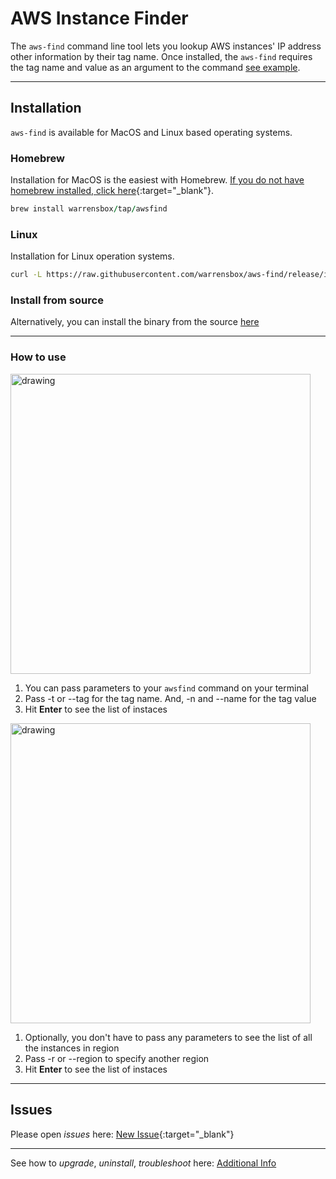 # AWS Instance Finder 

The `aws-find` command line tool lets you lookup AWS instances' IP address other information by their tag name. 
Once installed, the `aws-find` requires the tag name and value as an argument to the command [see example](#how-to-use). 

<hr>

## Installation

`aws-find` is available for MacOS and Linux based operating systems.

### Homebrew

Installation for MacOS is the easiest with Homebrew. [If you do not have homebrew installed, click here](https://brew.sh/){:target="_blank"}. 


```ruby
brew install warrensbox/tap/awsfind
```

### Linux

Installation for Linux operation systems.

```sh
curl -L https://raw.githubusercontent.com/warrensbox/aws-find/release/install.sh | bash
```

### Install from source

Alternatively, you can install the binary from the source [here](https://github.com/warrensbox/aws-find/releases) 

<hr>

### How to use

<img align="center" src="https://s3.us-east-2.amazonaws.com/kepler-images/warrensbox/aws-find/awsfindemo.gif" alt="drawing" style="width: 480px;" /> 

1. You can pass parameters to your `awsfind` command on your terminal
2. Pass -t or --tag for the tag name. And, -n and --name for the tag value
3. Hit **Enter** to see the list of instaces 

 <img align="center" src="https://s3.us-east-2.amazonaws.com/kepler-images/warrensbox/aws-find/awsfindemo1.gif" alt="drawing" style="width: 480px;" /> 

1. Optionally, you don't have to pass any parameters to see the list of all the instances in region
2. Pass -r or --region to specify another region 
3. Hit **Enter** to see the list of instaces 

<hr>

## Issues

Please open  *issues* here: [New Issue](https://github.com/warrensbox/aws-find/issues){:target="_blank"}

<hr>

See how to *upgrade*, *uninstall*, *troubleshoot* here:
[Additional Info](additional)